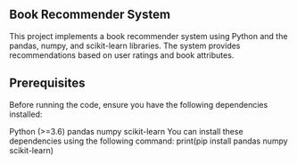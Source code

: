 ## Book Recommender System ##
This project implements a book recommender system using Python and the pandas, numpy, and scikit-learn libraries. The system provides recommendations based on user ratings and book attributes.

## Prerequisites ##

Before running the code, ensure you have the following dependencies installed:

Python (>=3.6)
pandas
numpy
scikit-learn
You can install these dependencies using the following command:
print(pip install pandas numpy scikit-learn)

